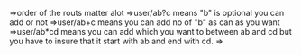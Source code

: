 =>order of the routs matter alot
=>user/ab?c means "b" is optional you can add or not
=>user/ab+c means you can add no of "b" as can as you want
=>user/ab*cd means you can add which you want to between ab and cd but you have to insure that it start with ab and end with cd.
=>